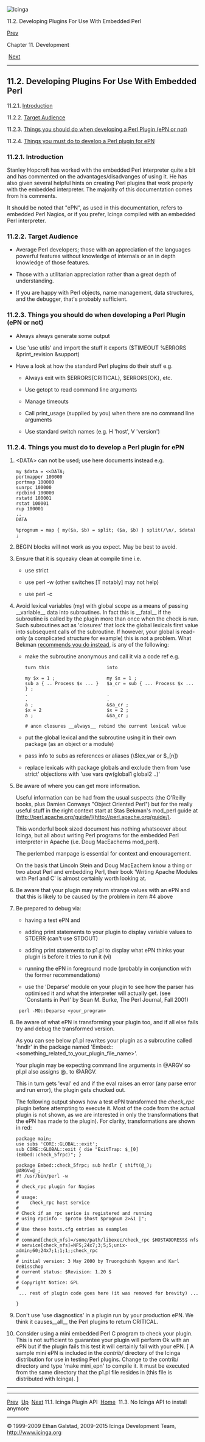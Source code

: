 ![Icinga](../images/logofullsize.png "Icinga")

11.2. Developing Plugins For Use With Embedded Perl

[Prev](pluginapi.md) 

Chapter 11. Development

 [Next](icinga-api.md)

* * * * *

11.2. Developing Plugins For Use With Embedded Perl
---------------------------------------------------

11.2.1. [Introduction](epnplugins.md#introduction)

11.2.2. [Target Audience](epnplugins.md#targetaudience)

11.2.3. [Things you should do when developing a Perl Plugin (ePN or
not)](epnplugins.md#todo)

11.2.4. [Things you must do to develop a Perl plugin for
ePN](epnplugins.md#nottodo)

### 11.2.1. Introduction

Stanley Hopcroft has worked with the embedded Perl interpreter quite a
bit and has commented on the advantages/disadvanges of using it. He has
also given several helpful hints on creating Perl plugins that work
properly with the embedded interpreter. The majority of this
documentation comes from his comments.

It should be noted that "ePN", as used in this documentation, refers to
embedded Perl Nagios, or if you prefer, Icinga compiled with an embedded
Perl interpreter.

### 11.2.2. Target Audience

-   Average Perl developers; those with an appreciation of the languages
    powerful features without knowledge of internals or an in depth
    knowledge of those features.

-   Those with a utilitarian appreciation rather than a great depth of
    understanding.

-   If you are happy with Perl objects, name management, data
    structures, and the debugger, that's probably sufficient.

### 11.2.3. Things you should do when developing a Perl Plugin (ePN or not)

-   Always always generate some output

-   Use 'use utils' and import the stuff it exports (\$TIMEOUT %ERRORS
    &print\_revision &support)

-   Have a look at how the standard Perl plugins do their stuff e.g.

    -   Always exit with \$ERRORS{CRITICAL}, \$ERRORS{OK}, etc.

    -   Use getopt to read command line arguments

    -   Manage timeouts

    -   Call print\_usage (supplied by you) when there are no command
        line arguments

    -   Use standard switch names (e.g. H 'host', V 'version')

### 11.2.4. Things you must do to develop a Perl plugin for ePN

1.  \<DATA\> can not be used; use here documents instead e.g.

    ~~~~ {.screen}
    my $data = <<DATA;
    portmapper 100000
    portmap 100000
    sunrpc 100000
    rpcbind 100000
    rstatd 100001
    rstat 100001
    rup 100001
    ..
    DATA

    %prognum = map { my($a, $b) = split; ($a, $b) } split(/\n/, $data) ;
    ~~~~

2.  BEGIN blocks will not work as you expect. May be best to avoid.

3.  Ensure that it is squeaky clean at compile time i.e.

    -   use strict

    -   use perl -w (other switches [T notably] may not help)

    -   use perl -c

4.  Avoid lexical variables (my) with global scope as a means of passing
    \_\_variable\_\_ data into subroutines. In fact this is
    \_\_fatal\_\_ if the subroutine is called by the plugin more than
    once when the check is run. Such subroutines act as 'closures' that
    lock the global lexicals first value into subsequent calls of the
    subroutine. If however, your global is read-only (a complicated
    structure for example) this is not a problem. What Bekman
    [recommends you do instead](http://perl.apache.org/docs/1.0/guide/),
    is any of the following:

    -   make the subroutine anonymous and call it via a code ref e.g.

        ~~~~ {.screen}
        turn this                     into  

        my $x = 1 ;                   my $x = 1 ;
        sub a { .. Process $x ... }   $a_cr = sub { ... Process $x ... } ;
        .                             .
        .                             .
        a ;                           &$a_cr ;
        $x = 2                        $x = 2 ;
        a ;                           &$a_cr ;

        # anon closures __always__ rebind the current lexical value
        ~~~~

    -   put the global lexical and the subroutine using it in their own
        package (as an object or a module)

    -   pass info to subs as references or aliases (\\\$lex\_var or
        \$\_[n])

    -   replace lexicals with package globals and exclude them from 'use
        strict' objections with 'use vars qw(global1 global2 ..)'

5.  Be aware of where you can get more information.

    Useful information can be had from the usual suspects (the O'Reilly
    books, plus Damien Conways "Object Oriented Perl") but for the
    really useful stuff in the right context start at Stas Bekman's
    mod\_perl guide at
    [http://perl.apache.org/guide/](http://perl.apache.org/guide/).

    This wonderful book sized document has nothing whatsoever about
    Icinga, but all about writing Perl programs for the embedded Perl
    interpreter in Apache (i.e. Doug MacEacherns mod\_perl).

    The perlembed manpage is essential for context and encouragement.

    On the basis that Lincoln Stein and Doug MacEachern know a thing or
    two about Perl and embedding Perl, their book 'Writing Apache
    Modules with Perl and C' is almost certainly worth looking at.

6.  Be aware that your plugin may return strange values with an ePN and
    that this is likely to be caused by the problem in item \#4 above

7.  Be prepared to debug via:

    -   having a test ePN and

    -   adding print statements to your plugin to display variable
        values to STDERR (can't use STDOUT)

    -   adding print statements to p1.pl to display what ePN thinks your
        plugin is before it tries to run it (vi)

    -   running the ePN in foreground mode (probably in conjunction with
        the former recommendations)

    -   use the 'Deparse' module on your plugin to see how the parser
        has optimised it and what the interpreter will actually get.
        (see 'Constants in Perl' by Sean M. Burke, The Perl Journal,
        Fall 2001)

    ~~~~ {.screen}
     perl -MO::Deparse <your_program>
    ~~~~

8.  Be aware of what ePN is transforming your plugin too, and if all
    else fails try and debug the transformed version.

    As you can see below p1.pl rewrites your plugin as a subroutine
    called 'hndlr' in the package named
    'Embed::\<something\_related\_to\_your\_plugin\_file\_name\>'.

    Your plugin may be expecting command line arguments in @ARGV so
    pl.pl also assigns @\_ to @ARGV.

    This in turn gets 'eval' ed and if the eval raises an error (any
    parse error and run error), the plugin gets chucked out.

    The following output shows how a test ePN transformed the
    *check\_rpc* plugin before attempting to execute it. Most of the
    code from the actual plugin is not shown, as we are interested in
    only the transformations that the ePN has made to the plugin). For
    clarity, transformations are shown in red:

    ~~~~ {.screen}
    package main;
    use subs 'CORE::GLOBAL::exit';
    sub CORE::GLOBAL::exit { die "ExitTrap: $_[0] 
    (Embed::check_5frpc)"; }

    package Embed::check_5frpc; sub hndlr { shift(@_);
    @ARGV=@_;
    #! /usr/bin/perl -w
    #
    # check_rpc plugin for Nagios
    #
    # usage:
    #    check_rpc host service
    #
    # Check if an rpc serice is registered and running
    # using rpcinfo - $proto $host $prognum 2>&1 |";
    #
    # Use these hosts.cfg entries as examples
    #
    # command[check_nfs]=/some/path/libexec/check_rpc $HOSTADDRESS$ nfs
    # service[check_nfs]=NFS;24x7;3;5;5;unix-admin;60;24x7;1;1;1;;check_rpc
    #
    # initial version: 3 May 2000 by Truongchinh Nguyen and Karl DeBisschop
    # current status: $Revision: 1.20 $
    #
    # Copyright Notice: GPL
    #
     ... rest of plugin code goes here (it was removed for brevity) ...

    }
    ~~~~

9.  Don't use 'use diagnostics' in a plugin run by your production ePN.
    We think it causes\_\_all\_\_ the Perl plugins to return CRITICAL.

10. Consider using a mini embedded Perl C program to check your plugin.
    This is not sufficient to guarantee your plugin will perform Ok with
    an ePN but if the plugin fails this test it will certainly fail with
    your ePN. [ A sample mini ePN is included in the *contrib/*
    directory of the Icinga distribution for use in testing Perl
    plugins. Change to the contrib/ directory and type 'make mini\_epn'
    to compile it. It must be executed from the same directory that the
    p1.pl file resides in (this file is distributed with Icinga). ]

* * * * *

  -------------------------- -------------------- -----------------------------------------
  [Prev](pluginapi.md)     [Up](ch11.md)       [Next](icinga-api.md)
  11.1. Icinga Plugin API    [Home](index.md)    11.3. No Icinga API to install anymore
  -------------------------- -------------------- -----------------------------------------

© 1999-2009 Ethan Galstad, 2009-2015 Icinga Development Team,
http://www.icinga.org
